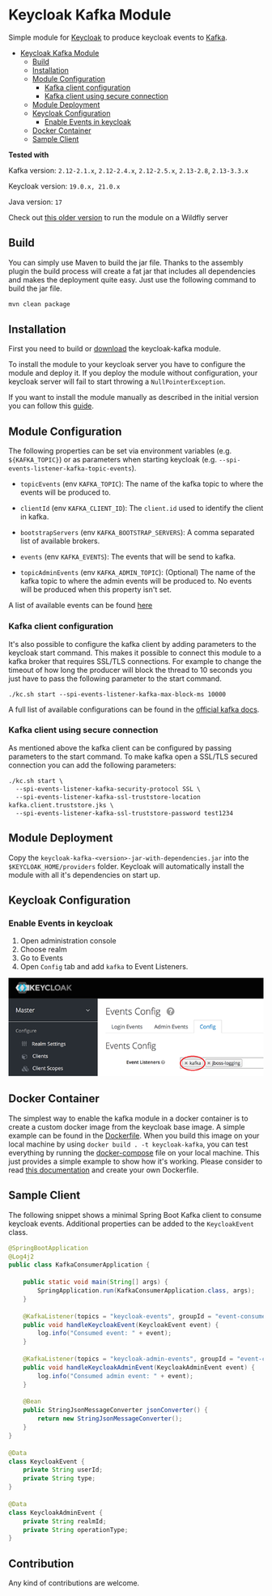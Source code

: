 # Keycloak Kafka Module
Simple module for [Keycloak](https://www.keycloak.org/) to produce keycloak events to [Kafka](https://kafka.apache.org/).

- [Keycloak Kafka Module](#keycloak-kafka-module)
  * [Build](#build)
  * [Installation](#installation)
  * [Module Configuration](#module-configuration)
    + [Kafka client configuration](#kafka-client-configuration)
    + [Kafka client using secure connection](#kafka-client-using-secure-connection)
  * [Module Deployment](#module-deployment)
  * [Keycloak Configuration](#keycloak-configuration)
     + [Enable Events in keycloak](#enable-events-in-keycloak)
  * [Docker Container](#docker-container)  
  * [Sample Client](#sample-client)

**Tested with** 

Kafka version: `2.12-2.1.x`, `2.12-2.4.x`, `2.12-2.5.x`, `2.13-2.8`, `2.13-3.3.x`

Keycloak version: `19.0.x, 21.0.x`

Java version: `17`

Check out [this older version](https://github.com/SnuK87/keycloak-kafka/tree/1.1.1) to run the module on a Wildfly server


## Build
You can simply use Maven to build the jar file. Thanks to the assembly plugin the build process will create a fat jar that includes all dependencies and makes the deployment quite easy.
Just use the following command to build the jar file.

```bash
mvn clean package
```

## Installation
First you need to build or [download](https://github.com/SnuK87/keycloak-kafka/releases) the keycloak-kafka module.

To install the module to your keycloak server you have to configure the module and deploy it.
If you deploy the module without configuration, your keycloak server will fail to start throwing a `NullPointerException`.

If you want to install the module manually as described in the initial version you can follow this [guide](https://github.com/SnuK87/keycloak-kafka/wiki/Manual-Installation).

## Module Configuration
The following properties can be set via environment variables (e.g. `${KAFKA_TOPIC}`) or as parameters when starting keycloak (e.g. `--spi-events-listener-kafka-topic-events`).

- `topicEvents` (env `KAFKA_TOPIC`): The name of the kafka topic to where the events will be produced to.

- `clientId` (env `KAFKA_CLIENT_ID`): The `client.id` used to identify the client in kafka.

- `bootstrapServers` (env `KAFKA_BOOTSTRAP_SERVERS`): A comma separated list of available brokers.

- `events` (env `KAFKA_EVENTS`): The events that will be send to kafka.

- `topicAdminEvents` (env `KAFKA_ADMIN_TOPIC`): (Optional) The name of the kafka topic to where the admin events will be produced to. No events will be produced when this property isn't set.

A list of available events can be found [here](https://www.keycloak.org/docs/latest/server_admin/#event-types)

###  Kafka client configuration
It's also possible to configure the kafka client by adding parameters to the keycloak start command. This makes it possible to connect this module to a kafka broker that requires SSL/TLS connections.
For example to change the timeout of how long the producer will block the thread to 10 seconds you just have to pass the following parameter to the start command.

```
./kc.sh start --spi-events-listener-kafka-max-block-ms 10000
```

A full list of available configurations can be found in the [official kafka docs](https://kafka.apache.org/documentation/#producerconfigs).

### Kafka client using secure connection
As mentioned above the kafka client can be configured by passing parameters to the start command. To make kafka open a SSL/TLS secured connection you can add the following parameters:

```
./kc.sh start \
  --spi-events-listener-kafka-security-protocol SSL \
  --spi-events-listener-kafka-ssl-truststore-location kafka.client.truststore.jks \
  --spi-events-listener-kafka-ssl-truststore-password test1234
```

## Module Deployment
Copy the `keycloak-kafka-<version>-jar-with-dependencies.jar` into the `$KEYCLOAK_HOME/providers` folder. Keycloak will automatically 
install the module with all it's dependencies on start up.


## Keycloak Configuration

### Enable Events in keycloak
1. Open administration console
2. Choose realm
3. Go to Events
4. Open `Config` tab and add `kafka` to Event Listeners.

![Admin console config](images/event_config.png)

## Docker Container
The simplest way to enable the kafka module in a docker container is to create a custom docker image from the keycloak base image. A simple example can be found in the [Dockerfile](Dockerfile).
When you build this image on your local machine by using `docker build . -t keycloak-kafka`, you can test everything by running the [docker-compose](docker-compose.yml) file on your local machine. 
This just provides a simple example to show how it's working. Please consider to read [this documentation](https://www.keycloak.org/server/containers) and create your own Dockerfile.

## Sample Client

The following snippet shows a minimal Spring Boot Kafka client to consume keycloak events. Additional properties can be added to the `KeycloakEvent` class.

```java
@SpringBootApplication
@Log4j2
public class KafkaConsumerApplication {

	public static void main(String[] args) {
		SpringApplication.run(KafkaConsumerApplication.class, args);
	}

	@KafkaListener(topics = "keycloak-events", groupId = "event-consumer")
	public void handleKeycloakEvent(KeycloakEvent event) {
		log.info("Consumed event: " + event);
	}

	@KafkaListener(topics = "keycloak-admin-events", groupId = "event-consumer")
	public void handleKeycloakAdminEvent(KeycloakAdminEvent event) {
		log.info("Consumed admin event: " + event);
	}

	@Bean
	public StringJsonMessageConverter jsonConverter() {
		return new StringJsonMessageConverter();
	}
}

@Data
class KeycloakEvent {
	private String userId;
	private String type;
}

@Data
class KeycloakAdminEvent {
	private String realmId;
	private String operationType;
}
```

## Contribution

Any kind of contributions are welcome.
